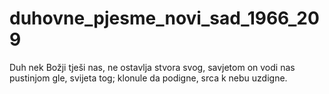 # duhovne_pjesme_novi_sad_1966_209
Duh nek Božji tješi nas, ne ostavlja stvora svog, savjetom on vodi nas pustinjom gle, svijeta tog; klonule da podigne, srca k nebu uzdigne.